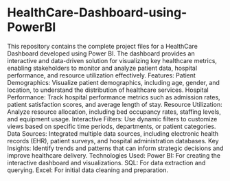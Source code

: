 # HealthCare-Dashboard-using-PowerBI
This repository contains the complete project files for a HealthCare Dashboard developed using Power BI. The dashboard provides an interactive and data-driven solution for visualizing key healthcare metrics, enabling stakeholders to monitor and analyze patient data, hospital performance, and resource utilization effectively.
Features:
Patient Demographics: Visualize patient demographics, including age, gender, and location, to understand the distribution of healthcare services.
Hospital Performance: Track hospital performance metrics such as admission rates, patient satisfaction scores, and average length of stay.
Resource Utilization: Analyze resource allocation, including bed occupancy rates, staffing levels, and equipment usage.
Interactive Filters: Use dynamic filters to customize views based on specific time periods, departments, or patient categories.
Data Sources: Integrated multiple data sources, including electronic health records (EHR), patient surveys, and hospital administration databases.
Key Insights: Identify trends and patterns that can inform strategic decisions and improve healthcare delivery.
Technologies Used:
Power BI: For creating the interactive dashboard and visualizations.
SQL: For data extraction and querying.
Excel: For initial data cleaning and preparation.
